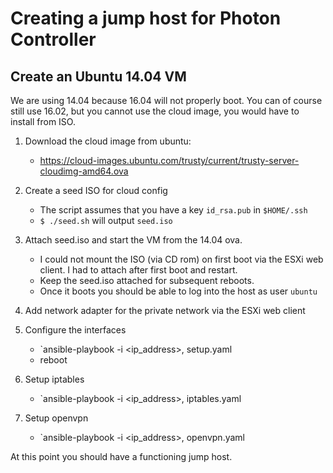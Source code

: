 # Creating a jump host for Photon Controller

## Create an Ubuntu 14.04 VM

We are using 14.04 because 16.04 will not properly boot.  You can
of course still use 16.02, but you cannot use the cloud image, you
would have to install from ISO.

1. Download the cloud image from ubuntu:
    - https://cloud-images.ubuntu.com/trusty/current/trusty-server-cloudimg-amd64.ova

2. Create a seed ISO for cloud config
    - The script assumes that you have a key `id_rsa.pub` in `$HOME/.ssh`
    - `$ ./seed.sh` will output `seed.iso`

3. Attach seed.iso and start the VM from the 14.04 ova.
    - I could not mount the ISO (via CD rom) on first boot via the ESXi web client.
      I had to attach after first boot and restart.
    - Keep the seed.iso attached for subsequent reboots.
    - Once it boots you should be able to log into the host as user `ubuntu`

4. Add network adapter for the private network via the ESXi web client

5. Configure the interfaces
    - `ansible-playbook -i <ip_address>, setup.yaml
    - reboot

6. Setup iptables
    - `ansible-playbook -i <ip_address>, iptables.yaml

7. Setup openvpn
    - `ansible-playbook -i <ip_address>, openvpn.yaml

At this point you should have a functioning jump host.